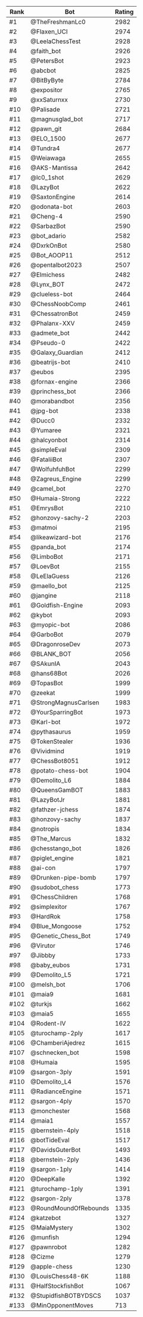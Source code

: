 Rank|Bot|Rating
---|---|---
#1|@TheFreshmanLc0|2982
#2|@Flaxen_UCI|2974
#3|@LeelaChessTest|2928
#4|@faith_bot|2926
#5|@PetersBot|2923
#6|@abcbot|2825
#7|@BitByByte|2784
#8|@expositor|2765
#9|@xxSaturnxx|2730
#10|@Palisade|2721
#11|@magnusglad_bot|2717
#12|@pawn_git|2684
#13|@ELO_1500|2677
#14|@Tundra4|2677
#15|@Weiawaga|2655
#16|@AKS-Mantissa|2642
#17|@lc0_1shot|2629
#18|@LazyBot|2622
#19|@SaxtonEngine|2614
#20|@odonata-bot|2603
#21|@Cheng-4|2590
#22|@SarbazBot|2590
#23|@bot_adario|2582
#24|@DxrkOnBot|2580
#25|@Bot_AOOP11|2512
#26|@opentalbot2023|2507
#27|@Elmichess|2482
#28|@Lynx_BOT|2472
#29|@clueless-bot|2464
#30|@ChessNoobComp|2461
#31|@ChessatronBot|2459
#32|@Phalanx-XXV|2459
#33|@admete_bot|2442
#34|@Pseudo-0|2422
#35|@Galaxy_Guardian|2412
#36|@beatrijs-bot|2410
#37|@eubos|2395
#38|@fornax-engine|2366
#39|@princhess_bot|2366
#40|@morabandbot|2356
#41|@jpg-bot|2338
#42|@Ducc0|2332
#43|@Yumaree|2321
#44|@halcyonbot|2314
#45|@simpleEval|2309
#46|@FataliiBot|2307
#47|@WolfuhfuhBot|2299
#48|@Zagreus_Engine|2299
#49|@camel_bot|2270
#50|@Humaia-Strong|2222
#51|@EmrysBot|2210
#52|@honzovy-sachy-2|2203
#53|@matmoi|2195
#54|@likeawizard-bot|2176
#55|@panda_bot|2174
#56|@LimboBot|2171
#57|@LoevBot|2155
#58|@LeElaGuess|2126
#59|@maello_bot|2125
#60|@jangine|2118
#61|@Goldfish-Engine|2093
#62|@kybot|2093
#63|@myopic-bot|2086
#64|@GarboBot|2079
#65|@DragonroseDev|2073
#66|@BLANK_BOT|2056
#67|@SAkunIA|2043
#68|@hans68Bot|2026
#69|@TopasBot|1999
#70|@zeekat|1999
#71|@StrongMagnusCarlsen|1983
#72|@YourSparringBot|1973
#73|@Karl-bot|1972
#74|@pythasaurus|1959
#75|@TokenStealer|1936
#76|@Vividmind|1919
#77|@ChessBot8051|1912
#78|@potato-chess-bot|1904
#79|@Demolito_L6|1884
#80|@QueensGamBOT|1883
#81|@LazyBotJr|1881
#82|@fathzer-jchess|1874
#83|@honzovy-sachy|1837
#84|@notropis|1834
#85|@The_Marcus|1832
#86|@chesstango_bot|1826
#87|@piglet_engine|1821
#88|@ai-con|1797
#89|@Drunken-pipe-bomb|1797
#90|@sudobot_chess|1773
#91|@ChessChildren|1768
#92|@simplexitor|1767
#93|@HardRok|1758
#94|@Blue_Mongoose|1752
#95|@Genetic_Chess_Bot|1749
#96|@Virutor|1746
#97|@Jibbby|1733
#98|@baby_eubos|1731
#99|@Demolito_L5|1721
#100|@melsh_bot|1706
#101|@maia9|1681
#102|@turkjs|1662
#103|@maia5|1655
#104|@Rodent-IV|1622
#105|@turochamp-2ply|1617
#106|@ChamberiAjedrez|1615
#107|@schnecken_bot|1598
#108|@Humaia|1595
#109|@sargon-3ply|1591
#110|@Demolito_L4|1576
#111|@RadianceEngine|1571
#112|@sargon-4ply|1570
#113|@monchester|1568
#114|@maia1|1557
#115|@bernstein-4ply|1518
#116|@botTideEval|1517
#117|@DavidsGuterBot|1493
#118|@bernstein-2ply|1436
#119|@sargon-1ply|1414
#120|@DeepKalle|1392
#121|@turochamp-1ply|1391
#122|@sargon-2ply|1378
#123|@RoundMoundOfRebounds|1335
#124|@katzebot|1327
#125|@MaiaMystery|1302
#126|@munfish|1294
#127|@pawnrobot|1282
#128|@Cizme|1279
#129|@apple-chess|1230
#130|@LouisChess48-6K|1188
#131|@HalfStockfishBot|1067
#132|@StupidfishBOTBYDSCS|1037
#133|@MinOpponentMoves|713
